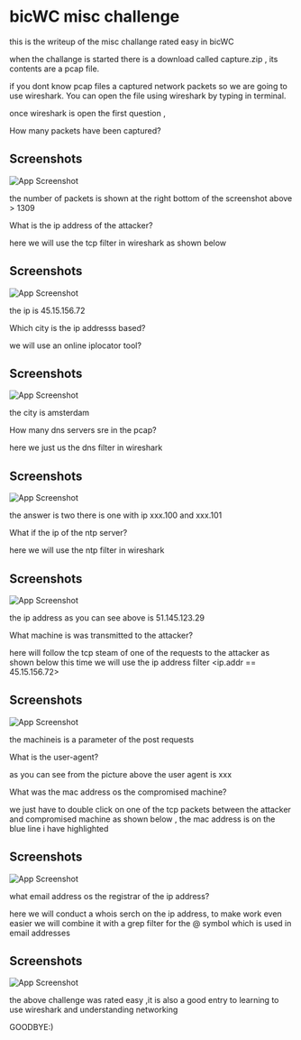 
# bicWC misc challenge

this is the writeup of the misc challange rated easy in bicWC


when the challange is started there is a download called capture.zip , its contents are a pcap file.

if you dont know pcap files a captured network packets so we are going to use wireshark. You can open the file using wireshark by typing <wireshark capture.pcap> in terminal.


once wireshark is open the first question ,

How many packets have been captured?


## Screenshots

![App Screenshot](https://github.com/p0pparaz1/bicWC/blob/main/Screenshot%20from%202023-03-01%2007-28-48.png)

the number of packets is shown at the  right bottom of the screenshot above > 1309


What is the ip address of the attacker?


here we will use the tcp filter in wireshark as shown below

## Screenshots

![App Screenshot](https://github.com/p0pparaz1/bicWC/blob/main/Screenshot%20from%202023-03-01%2008-09-44.png)

the ip is 45.15.156.72

Which city is the ip addresss based?

we will use an online iplocator tool?

## Screenshots

![App Screenshot](https://github.com/p0pparaz1/bicWC/blob/main/Screenshot%20from%202023-03-01%2007-37-57.png)


the city is amsterdam

How many dns servers sre in the pcap?

here we just us the dns filter in wireshark 

## Screenshots

![App Screenshot](https://github.com/p0pparaz1/bicWC/blob/main/Screenshot%20from%202023-03-01%2007-39-57.png)


the answer is two there is one with ip xxx.100 and xxx.101


What if the ip of the ntp server?


here we will use the ntp filter in wireshark

## Screenshots

![App Screenshot](https://github.com/p0pparaz1/bicWC/blob/main/Screenshot%20from%202023-03-01%2008-09-52.png)

the ip address as you can see above is 51.145.123.29

What machine is was transmitted to the attacker?

here will follow the tcp steam of one of the requests to the attacker as shown below  this time we will use the ip address filter <ip.addr == 45.15.156.72>


## Screenshots

![App Screenshot](https://github.com/p0pparaz1/bicWC/blob/main/Screenshot%20from%202023-03-01%2007-45-38.png)


the machineis is a parameter of the post requests

What is the user-agent?

as you can see from the picture above the user agent is xxx

What was the mac address os the compromised machine?


we just have to double click on one of the tcp packets between the attacker and compromised machine as shown below , the mac address is on the blue line i have highlighted



## Screenshots

![App Screenshot](https://github.com/p0pparaz1/bicWC/blob/main/Screenshot%20from%202023-03-01%2007-50-18.png)


what email address os the registrar of the ip address?


here we will conduct a whois serch on the ip address, to make work even easier we will combine it with a grep filter for the @ symbol which is used in email addresses



## Screenshots

![App Screenshot](https://github.com/p0pparaz1/bicWC/blob/main/Screenshot%20from%202023-03-01%2007-53-54.png)
  
  
  
 the above challenge was rated easy ,it is also a good entry to learning to use wireshark and understanding networking
  
  GOODBYE:)
